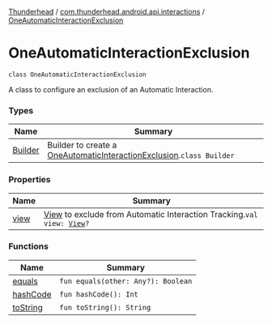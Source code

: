 [Thunderhead](../../index.md) / [com.thunderhead.android.api.interactions](../index.md) / [OneAutomaticInteractionExclusion](./index.md)

# OneAutomaticInteractionExclusion

`class OneAutomaticInteractionExclusion`

A class to configure an exclusion of an Automatic Interaction.

### Types

| Name | Summary |
|---|---|
| [Builder](-builder/index.md) | Builder to create a [OneAutomaticInteractionExclusion](./index.md).`class Builder` |

### Properties

| Name | Summary |
|---|---|
| [view](view.md) | [View](https://whatever/android/view/View.html) to exclude from Automatic Interaction Tracking.`val view: `[`View`](https://whatever/android/view/View.html)`?` |

### Functions

| Name | Summary |
|---|---|
| [equals](equals.md) | `fun equals(other: Any?): Boolean` |
| [hashCode](hash-code.md) | `fun hashCode(): Int` |
| [toString](to-string.md) | `fun toString(): String` |
